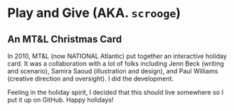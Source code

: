 # Play and Give (AKA. `scrooge`)
## An MT&L Christmas Card

In 2010, MT&L (now NATIONAL Atlantic) put together an interactive holiday card. It was a collaboration with a lot of folks including Jenn Beck (writing and scenario), Samira Saoud (illustration and design), and Paul Williams (creative direction and oversight). I did the development.

Feeling in the holiday spirit, I decided that this should live somewhere so I put it up on GitHub. Happy holidays!
